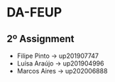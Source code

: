 # DA-FEUP

## 2º Assignment

- Filipe Pinto -> up201907747
- Luísa Araújo -> up201904996
- Marcos Aires -> up202006888